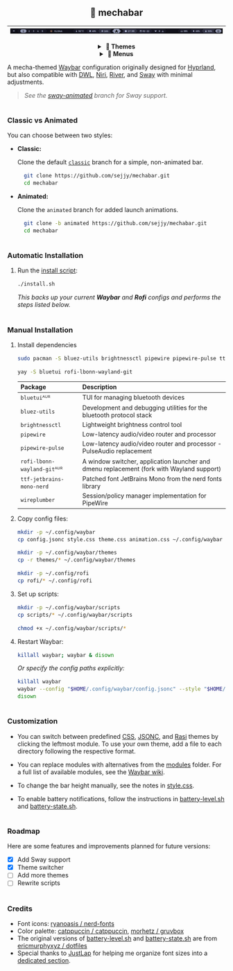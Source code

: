 <div align="center">

## 🤖 mechabar

| ![Catppuccin Mocha](assets/catppuccin-mocha.png) |
| :----------------------------------------------: |

  <details>
    <summary><strong>&nbsp;🎨 Themes</strong></summary>
    <br />

**Catppuccin**

| ![Macchiato](assets/catppuccin-macchiato.png) |
| :-------------------------------------------: |

| ![Frappe](assets/catppuccin-frappe.png) |
| :-------------------------------------: |

| ![Latte](assets/catppuccin-latte.png) |
| :-----------------------------------: |

**Gruvbox**

| ![Dark](assets/gruvbox-dark.png) |
| :------------------------------: |

| ![Light](assets/gruvbox-light.png) |
| :--------------------------------: |

  </details>

  <details>
    <summary><strong>&nbsp;🚀 Menus</strong></summary>
    <br />

**Wi-Fi**

| ![Wi-Fi Menu](assets/wifi-menu.png) |
| :---------------------------------: |

**Bluetooth**

| ![Bluetooth Menu](assets/bluetooth-menu.png) |
| :------------------------------------------: |

**Power**

| ![Power Menu](assets/power-menu.png) |
| :----------------------------------: |

  </details>
</div>

A mecha-themed [Waybar](https://github.com/Alexays/Waybar) configuration originally designed for [Hyprland](https://github.com/Alexays/Waybar/wiki/Module:-Hyprland), but also compatible with [DWL](https://github.com/Alexays/Waybar/wiki/Module:-Dwl), [Niri](https://github.com/Alexays/Waybar/wiki/Module:-Niri), [River](https://github.com/Alexays/Waybar/wiki/Module:-River), and [Sway](https://github.com/Alexays/Waybar/wiki/Module:-Sway) with minimal adjustments.

> _See the [sway-animated](https://github.com/sejjy/mechabar/tree/sway-animated) branch for Sway support._

#

### Classic vs Animated

You can choose between two styles:

- **Classic:**

  Clone the default [`classic`](https://github.com/sejjy/mechabar) branch for a simple, non-animated bar.

  ```bash
    git clone https://github.com/sejjy/mechabar.git
    cd mechabar
  ```

- **Animated:**

  Clone the `animated` branch for added launch animations.

  ```bash
    git clone -b animated https://github.com/sejjy/mechabar.git
    cd mechabar
  ```

#

### Automatic Installation

1. Run the [install script](/install.sh):

   ```bash
   ./install.sh
   ```

   _This backs up your current **Waybar** and **Rofi** configs and performs the steps listed below._

#

### Manual Installation

1. Install dependencies

   ```bash
   sudo pacman -S bluez-utils brightnessctl pipewire pipewire-pulse ttf-jetbrains-mono-nerd wireplumber
   ```

   ```bash
   yay -S bluetui rofi-lbonn-wayland-git
   ```

   | Package                     | Description                                                                                         |
   | --------------------------- | --------------------------------------------------------------------------------------------------- |
   | `bluetui`ᴬᵁᴿ                | TUI for managing bluetooth devices <tr></tr>                                                        |
   | `bluez-utils`               | Development and debugging utilities for the bluetooth protocol stack <tr></tr>                      |
   | `brightnessctl`             | Lightweight brightness control tool <tr></tr>                                                       |
   | `pipewire`                  | Low-latency audio/video router and processor <tr></tr>                                              |
   | `pipewire-pulse`            | Low-latency audio/video router and processor - PulseAudio replacement <tr></tr>                     |
   | `rofi-lbonn-wayland-git`ᴬᵁᴿ | A window switcher, application launcher and dmenu replacement (fork with Wayland support) <tr></tr> |
   | `ttf-jetbrains-mono-nerd`   | Patched font JetBrains Mono from the nerd fonts library <tr></tr>                                   |
   | `wireplumber`               | Session/policy manager implementation for PipeWire                                                  |

2. Copy config files:

   ```bash
   mkdir -p ~/.config/waybar
   cp config.jsonc style.css theme.css animation.css ~/.config/waybar
   ```

   ```bash
   mkdir -p ~/.config/waybar/themes
   cp -r themes/* ~/.config/waybar/themes
   ```

   ```bash
   mkdir -p ~/.config/rofi
   cp rofi/* ~/.config/rofi
   ```

3. Set up scripts:

   ```bash
   mkdir -p ~/.config/waybar/scripts
   cp scripts/* ~/.config/waybar/scripts
   ```

   ```bash
   chmod +x ~/.config/waybar/scripts/*
   ```

4. Restart Waybar:

   ```bash
   killall waybar; waybar & disown
   ```

   _Or specify the config paths explicitly:_

   ```bash
   killall waybar
   waybar --config "$HOME/.config/waybar/config.jsonc" --style "$HOME/.config/waybar/style.css" &
   disown
   ```

#

### Customization

- You can switch between predefined [CSS](/themes/css/), [JSONC](/themes/jsonc/), and [Rasi](/rofi/themes/) themes by clicking the leftmost module. To use your own theme, add a file to each directory following the respective format.

- You can replace modules with alternatives from the [modules](/modules/) folder. For a full list of available modules, see the [Waybar wiki](https://github.com/Alexays/Waybar/wiki).

- To change the bar height manually, see the notes in [style.css](/style.css#L386-L484).

- To enable battery notifications, follow the instructions in [battery-level.sh](/scripts/battery-level.sh#L56-L80) and [battery-state.sh](/scripts/battery-state.sh#L38-L50).

#

### Roadmap

Here are some features and improvements planned for future versions:

- [x] Add Sway support
- [x] Theme switcher
- [ ] Add more themes
- [ ] Rewrite scripts

#

### Credits

- Font icons: [ryanoasis / nerd-fonts](https://github.com/ryanoasis/nerd-fonts)
- Color palette: [catppuccin / catppuccin](https://github.com/catppuccin/catppuccin), [morhetz / gruvbox](https://github.com/morhetz/gruvbox)
- The original versions of [battery-level.sh](/scripts/battery-level.sh) and [battery-state.sh](/scripts/battery-state.sh) are from [ericmurphyxyz / dotfiles](https://github.com/ericmurphyxyz/dotfiles)
- Special thanks to [JustLap](https://github.com/JustLap) for helping me organize font sizes into a [dedicated section](/style.css#L386-L484).
